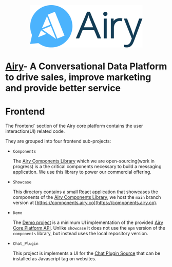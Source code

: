 <p align="center">
    <img width="350" src="./assets/airy_primary_rgb.svg" alt="Airy Logo" />
</p>

# [Airy](https://airy.co/)- A Conversational Data Platform to drive sales, improve marketing and provide better service


# Frontend

The Frontend` section of the Airy core platform contains the user interaction(UI) related code.

They are grouped into four frontend sub-projects:

- `Components`

  The [Airy Components Library](https://www.npmjs.com/package/@airyhq/components) which we are open-sourcing(work in progress) is a the critical components necessary to build a messaging application. We use this library to power our commercial offering.

- `Showcase`

  This directory contains a small React application that showcases the
  components of the [Airy Components Library](https://www.npmjs.com/package/@airyhq/components), we host the `main`
  branch version at [https://components.airy.co](https://components.airy.co).

- `Demo`

  The [Demo project](https://github.com/airyhq/airy/tree/develop/frontend/demo) is a minimum UI implementation of the provided [Airy Core Platform API](https://docs.airy.co/api/http). Unlike `showcase` it does not use the `npm` version of the `components` library, but instead uses the local repository version.

- `Chat_Plugin`

  This project is implements a UI for the [Chat Plugin Source](https://docs.airy.co/sources/chat-plugin) that can
  be installed as Javascript tag on websites.

